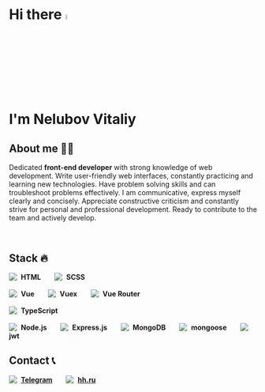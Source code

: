 # Hi there <img src="https://media.giphy.com/media/hvRJCLFzcasrR4ia7z/giphy.gif" width="5%"> <br> I'm Nelubov Vitaliy

## About me 👨‍💻

Dedicated <b>front-end developer</b> with strong knowledge of web development. Write user-friendly web interfaces, constantly practicing and learning new technologies. Have problem solving skills and can troubleshoot problems effectively. I am communicative, express myself clearly and concisely. Appreciate constructive criticism and constantly strive for personal and professional development. Ready to contribute to the team and actively develop.

<br>

## Stack 🔥

<span>
	<img align="top" src="assets/html.svg"/>&nbsp;
	<b>HTML</b>
</span>
&nbsp;&nbsp;&nbsp;&nbsp;&nbsp;
<span>
	<img align="top" src="assets/scss.svg"/>&nbsp;
	<b>SCSS</b>
</span> 
<br/>
<br/>
<span>
	<img align="top" src="assets/vue.svg"/>&nbsp;
	<b>Vue</b>
</span>
&nbsp;&nbsp;&nbsp;&nbsp;&nbsp;
<span>
	<img align="top" src="assets/vuex.svg"/>&nbsp;
	<b>Vuex</b>
</span> 
&nbsp;&nbsp;&nbsp;&nbsp;&nbsp;
<span>
	<img align="top" src="assets/vuerouter.svg"/>&nbsp;
	<b>Vue Router</b>
</span>
<br/>
<br/>
<span>
	<img align="top" src="assets/typescript.svg"/>&nbsp;
	<b>TypeScript</b>
</span> 
<br/>
<br/>
<span>
	<img align="top" src="assets/nodejs.svg"/>&nbsp;
	<b>Node.js</b>
</span>
&nbsp;&nbsp;&nbsp;&nbsp;&nbsp;
<span>
	<img align="top" src="assets/expressjs.svg"/>&nbsp;
	<b>Express.js</b>
</span>
&nbsp;&nbsp;&nbsp;&nbsp;&nbsp;
<span>
	<img align="top" src="assets/mongodb.svg"/>&nbsp;
	<b>MongoDB</b>
</span>
&nbsp;&nbsp;&nbsp;&nbsp;&nbsp;
<span>
	<img align="top" src="assets/mongoose.svg"/>&nbsp;
	<b>mongoose</b>
</span>
&nbsp;&nbsp;&nbsp;&nbsp;&nbsp;
<span>
	<img align="top" src="assets/jwt.svg"/>&nbsp;
	<b>jwt</b>
</span>


## Contact 📞

<span>
	<img align="top" src="assets/telegram.svg"/>&nbsp;
	<a href="https://t.me/VitaliyNelubov"><b>Telegram</b></a>
</span>
&nbsp;&nbsp;&nbsp;&nbsp;&nbsp;
<span>
	<img align="top" src="assets/hhru.svg"/>&nbsp;
	<a href="https://kursk.hh.ru/resume/4953b85aff0c8d3c420039ed1f596c44313751"><b>hh.ru</b></a>
</span>
